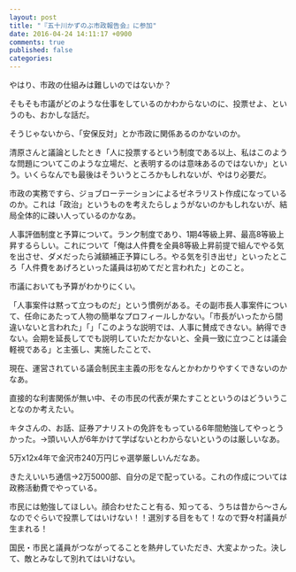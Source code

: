 ```yaml
---
layout: post
title: "『五十川かずのぶ市政報告会』に参加"
date: 2016-04-24 14:11:17 +0900
comments: true
published: false
categories: 
---
```


やはり、市政の仕組みは難しいのではないか？

そもそも市議がどのような仕事をしているのかわからないのに、投票せよ、というのも、おかしな話だ。

そうじゃないから、「安保反対」とか市政に関係あるのかないのか。

清原さんと議論としたとき「人に投票するという制度である以上、私はこのような問題についてこのような立場だ、と表明するのは意味あるのではないか」という。いくらなんでも最後はそういうところかもしれないが、やはり必要だ。

市政の実務ですら、ジョブローテーションによるゼネラリスト作成になっているのか。これは「政治」というものを考えたらしょうがないのかもしれないが、結局全体的に疎い人っているのかなあ。

人事評価制度と予算について。ランク制度であり、1期4等級上昇、最高8等級上昇するらしい。これについて「俺は人件費を全員8等級上昇前提で組んでやる気を出させ、ダメだったら減額補正予算にしろ。やる気を引き出せ」といったところ「人件費をあげろといった議員は初めてだと言われた」とのこと。

市議においても予算がわかりにくい。


「人事案件は黙って立つものだ」という慣例がある。その副市長人事案件について、任命にあたって人物の簡単なプロフィールしかない。「市長がいったから間違いないと言われた」「」「このような説明では、人事に賛成できない。納得できない。会期を延長してでも説明していただかないと、全員一致に立つことは議会軽視である」と主張し、実施したことで、

現在、運営されている議会制民主主義の形をなんとかわかりやすくできないのかなあ。

直接的な利害関係が無い中、その市民の代表が果たすことというのはどういうことなのか考えたい。

キタさんの、お話、証券アナリストの免許をもっている6年間勉強してやっとうかった。→頭いい人が6年かけて学ばないとわからないというのは厳しいなあ。

5万x12x4年で金沢市240万円じゃ選挙厳しいんだなあ。


<!-- 政務活動費は使い勝手が悪い、→ 政務調査費を使うにはめちゃくちゃ説明、議事録などを作成するのは大変なのである。某市長は市長になったとき「ああ、これで政務調査費報告しなくてすむ・・・」といったとか、いわなかったとか

政務活動費の確認は金沢は超厳しい。もうなんとか給料に回して欲しい。そのなかで活動するから！
-->

きたえいいち通信→2万5000部、自分の足で配っている。これの作成については政務活動費でやっている。

市民には勉強してほしい。顔合わせたこと有る、知ってる、うちは昔から〜さんなのでぐらいで投票してはいけない！！選別する目をもて！なので野々村議員が生まれる！


国民・市民と議員がつながってることを熱弁していただき、大変よかった。決して、敵とみなして別れてはいけない。
